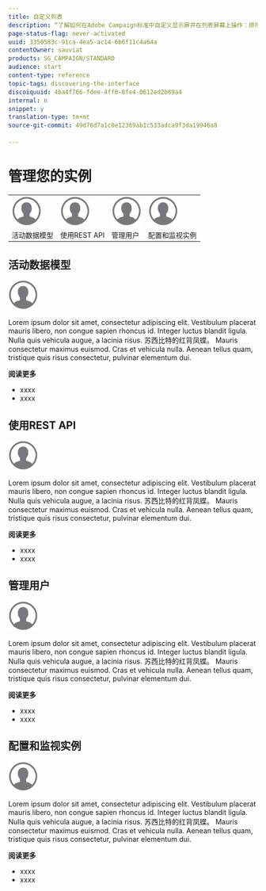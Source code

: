```yaml
---
title: 自定义列表
description: “了解如何在Adobe Campaign标准中自定义显示屏并在列表屏幕上操作：排序、筛选、删除或复制元素。 列表屏幕显示一个或多个给定资源的元素。”
page-status-flag: never-activated
uuid: 3350583c-91ca-4ea5-ac14-6b6f11c4a64a
contentOwner: sauviat
products: SG_CAMPAIGN/STANDARD
audience: start
content-type: reference
topic-tags: discovering-the-interface
discoiquuid: 4ba4f766-fdee-4ff0-8fe4-0612ed2b69a4
internal: n
snippet: y
translation-type: tm+mt
source-git-commit: 49d76d7a1c0e12369ab1c533adca9f3da19946a8

---
```



# 管理您的实例

<table>
<tr>
    <td valign="top">
        <a href="../../start/using/work-with-audiences.md"><img width="60px" alt="条件" src="assets/icon_profile.svg"/></a>
    </td>
    <td valign="top">
        <a href="../../api/using/creating-a-service.md"><img width="60px" alt="条件" src="assets/icon_profile.svg"/></a>
    </td>
    <td valign="top">
        <a href="../../api/using/interacting-with-custom-resources.md"><img width="60px" alt="条件" src="assets/icon_profile.svg"/></a>
    </td>
    <td valign="top">
        <a href="../../api/using/interacting-with-marketing-history.md"><img width="60px" alt="条件" src="assets/icon_profile.svg"/></a>
    </td>
</tr>
<tr>
<td>活动数据模型</td>
<td>使用REST API</td>
<td>管理用户</td>
<td>配置和监视实例</td>
</tr>
</table>

## 活动数据模型

<img width="60px" alt="条件" src="assets/icon_profile.svg"/>

Lorem ipsum dolor sit amet, consectetur adipiscing elit. Vestibulum placerat mauris libero, non congue sapien rhoncus id. Integer luctus blandit ligula. Nulla quis vehicula augue, a lacinia risus. 苏西比特的红背凤蝶。 Mauris consectetur maximus euismod. Cras et vehicula nulla. Aenean tellus quam, tristique quis risus consectetur, pulvinar elementum dui.

**阅读更多**

* xxxx
* xxxx

## 使用REST API

<img width="60px" alt="条件" src="assets/icon_profile.svg"/>

Lorem ipsum dolor sit amet, consectetur adipiscing elit. Vestibulum placerat mauris libero, non congue sapien rhoncus id. Integer luctus blandit ligula. Nulla quis vehicula augue, a lacinia risus. 苏西比特的红背凤蝶。 Mauris consectetur maximus euismod. Cras et vehicula nulla. Aenean tellus quam, tristique quis risus consectetur, pulvinar elementum dui.

**阅读更多**

* xxxx
* xxxx

## 管理用户

<img width="60px" alt="条件" src="assets/icon_profile.svg"/>

Lorem ipsum dolor sit amet, consectetur adipiscing elit. Vestibulum placerat mauris libero, non congue sapien rhoncus id. Integer luctus blandit ligula. Nulla quis vehicula augue, a lacinia risus. 苏西比特的红背凤蝶。 Mauris consectetur maximus euismod. Cras et vehicula nulla. Aenean tellus quam, tristique quis risus consectetur, pulvinar elementum dui.

**阅读更多**

* xxxx
* xxxx

## 配置和监视实例

<img width="60px" alt="条件" src="assets/icon_profile.svg"/>

Lorem ipsum dolor sit amet, consectetur adipiscing elit. Vestibulum placerat mauris libero, non congue sapien rhoncus id. Integer luctus blandit ligula. Nulla quis vehicula augue, a lacinia risus. 苏西比特的红背凤蝶。 Mauris consectetur maximus euismod. Cras et vehicula nulla. Aenean tellus quam, tristique quis risus consectetur, pulvinar elementum dui.

**阅读更多**

* xxxx
* xxxx
